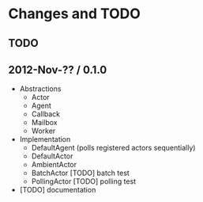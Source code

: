 # Changes and TODO

## TODO

## 2012-Nov-?? / 0.1.0

* Abstractions
  * Actor
  * Agent
  * Callback
  * Mailbox
  * Worker
* Implementation
  * DefaultAgent (polls registered actors sequentially)
  * DefaultActor
  * AmbientActor
  * BatchActor [TODO] batch test
  * PollingActor [TODO] polling test
* [TODO] documentation
